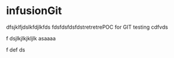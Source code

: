 # infusionGit
dfsjklfjdslkfdjlkfds fdsfdsfdsfdstretretrePOC for GIT testing
cdfvds



f
dsjlkjlkjkljlk
asaaaa



f
def
ds

